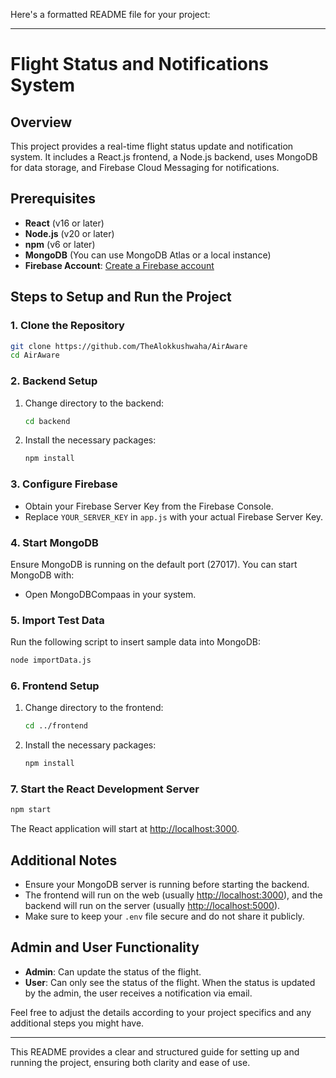 Here's a formatted README file for your project:

---

# Flight Status and Notifications System

## Overview

This project provides a real-time flight status update and notification system. It includes a React.js frontend, a Node.js backend, uses MongoDB for data storage, and Firebase Cloud Messaging for notifications.

## Prerequisites

- **React** (v16 or later)
- **Node.js** (v20 or later)
- **npm** (v6 or later)
- **MongoDB** (You can use MongoDB Atlas or a local instance)
- **Firebase Account**: [Create a Firebase account](https://firebase.google.com/)

## Steps to Setup and Run the Project

### 1. Clone the Repository

```sh
git clone https://github.com/TheAlokkushwaha/AirAware
cd AirAware
```

### 2. Backend Setup

1. Change directory to the backend:

    ```sh
    cd backend
    ```

2. Install the necessary packages:

    ```sh
    npm install
    ```

### 3. Configure Firebase

- Obtain your Firebase Server Key from the Firebase Console.
- Replace `YOUR_SERVER_KEY` in `app.js` with your actual Firebase Server Key.

### 4. Start MongoDB

Ensure MongoDB is running on the default port (27017). You can start MongoDB with:

- Open MongoDBCompaas in your system.

### 5. Import Test Data

Run the following script to insert sample data into MongoDB:

```sh
node importData.js
```

### 6. Frontend Setup

1. Change directory to the frontend:

    ```sh
    cd ../frontend
    ```

2. Install the necessary packages:

    ```sh
    npm install
    ```

### 7. Start the React Development Server

```sh
npm start
```

The React application will start at [http://localhost:3000](http://localhost:3000).

## Additional Notes

- Ensure your MongoDB server is running before starting the backend.
- The frontend will run on the web (usually [http://localhost:3000](http://localhost:3000)), and the backend will run on the server (usually [http://localhost:5000](http://localhost:5000)).
- Make sure to keep your `.env` file secure and do not share it publicly.

## Admin and User Functionality

- **Admin**: Can update the status of the flight.
- **User**: Can only see the status of the flight. When the status is updated by the admin, the user receives a notification via email.

Feel free to adjust the details according to your project specifics and any additional steps you might have.

---

This README provides a clear and structured guide for setting up and running the project, ensuring both clarity and ease of use.
